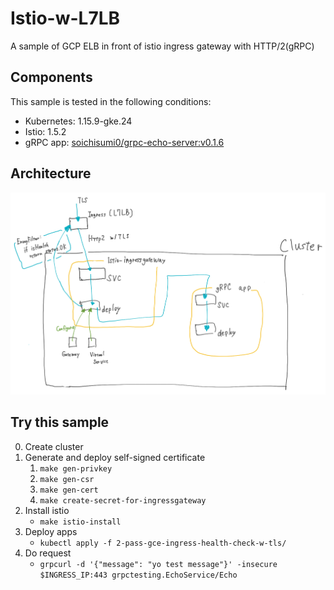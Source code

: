 # Istio-w-L7LB

A sample of GCP ELB in front of istio ingress gateway with HTTP/2(gRPC)

## Components

This sample is tested in the following conditions:

* Kubernetes: 1.15.9-gke.24
* Istio: 1.5.2
* gRPC app: [soichisumi0/grpc-echo-server:v0.1.6](https://github.com/soichisumi/grpc-echo-server)

## Architecture

![](./contents/grpc-sample-of-l7lb-istio.png)

## Try this sample

0. Create cluster
1. Generate and deploy self-signed certificate
   1. `make gen-privkey`
   2. `make gen-csr`
   3. `make gen-cert`
   4. `make create-secret-for-ingressgateway`
2. Install istio
   * `make istio-install`
3. Deploy apps
   * `kubectl apply -f 2-pass-gce-ingress-health-check-w-tls/`
4. Do request
   * `grpcurl -d '{"message": "yo test message"}' -insecure $INGRESS_IP:443 grpctesting.EchoService/Echo`
